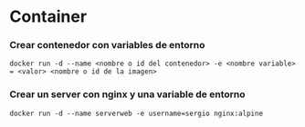 # Container

### Crear contenedor con variables de entorno

```
docker run -d --name <nombre o id del contenedor> -e <nombre variable> = <valor> <nombre o id de la imagen>
```

### Crear un server con nginx y una variable de entorno

```
docker run -d --name serverweb -e username=sergio nginx:alpine
```
